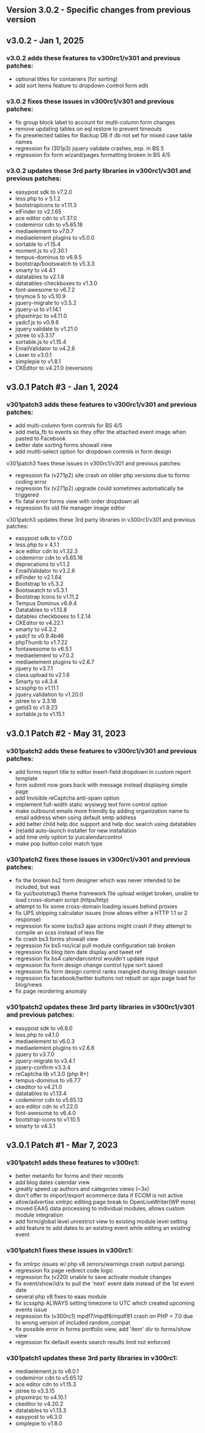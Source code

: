 Version 3.0.2 - Specific changes from previous version
------------------------------------------------------

## v3.0.2 - Jan 1, 2025

### v3.0.2 adds these features to v300rc1/v301 and previous patches:
- optional titles for containers (for sorting)
- add sort items feature to dropdown control form edit

### v3.0.2 fixes these issues in v300rc1/v301 and previous patches:
- fix group block label to account for multi-column form changes
- remove updating tables on eql restore to prevent timeouts
- fix preselected tables for Backup DB if db not set for mixed case table names
- regression fix (301p3) jquery validate crashes, esp. in BS 5
- regression fix form wizard/pages formatting broken in BS 4/5

### v3.0.2 updates these 3rd party libraries in v300rc1/v301 and previous patches:
- easypost sdk to v7.2.0
- less.php to v 5.1.2
- bootstrapicons to v1.11.3
- elFinder to v2.1.65
- ace editor cdn to v1.37.0
- codemirror cdn to v5.65.18
- mediaelement to v7.0.7
- mediaelement plugins to v5.0.0
- sortable to v1.15.4
- moment.js to v2.30.1
- tempus-dominus to v6.9.5
- bootstrap/bootswatch to v5.3.3
- smarty to v4.4.1
- datatables to v2.1.8
- datatables-checkboxes to v1.3.0
- font-awesome to v6.7.2
- tinymce 5 to v5.10.9
- jquery-migrate to v3.5.2
- jquery-ui to v1.14.1
- phpxmlrpc to v4.11.0
- yadcf.js to v0.9.6
- jquery validate to v1.21.0
- jstree to v3.3.17
- sortable.js to v1.15.4
- EmailValidator to v4.2.6
- Lexer to v3.0.1
- simplepie to v1.8.1
- CKEditor to v4.21.0 (reversion)

## v3.0.1 Patch #3 - Jan 1, 2024

### v301patch3 adds these features to v300rc1/v301 and previous patches:
- add multi-column form controls for BS 4/5
- add meta_fb to events so they offer the attached event image when pasted to Facebook
- better date sorting forms showall view
- add mutlti-select option for dropdown controls in form design

v301patch3 fixes these issues in v300rc1/v301 and previous patches:
- regression fix (v271p2) site crash on older php versions due to forms coding error
- regression fix (v271p2) upgrade could sometimes automatically be triggered
- fix fatal error forms view with order dropdown all
- regression fix old file manager image editor

v301patch3 updates these 3rd party libraries in v300rc1/v301 and previous patches:
- easypost sdk to v7.0.0
- less.php to v 4.1.1
- ace editor cdn to v1.32.3
- codemirror cdn to v5.65.16
- deprecations to v1.1.2
- EmailValidator to v3.2.6
- elFinder to v2.1.64
- Bootstrap to v5.3.2
- Bootswatch to v5.3.1
- Bootstrap Icons to v1.11.2
- Tempus Dominus v6.9.4
- Datatables to v1.13.8
- datables checkboxes to 1.2.14
- CKEditor to v4.22.1
- smarty to v4.3.2
- yadcf to v0.9.4b46
- phpThumb to v1.7.22
- fontawesome to v6.5.1
- mediaelement to v7.0.2
- mediaelement plugins to v2.6.7
- jquery to v3.7.1
- class.upload to v2.1.6
- Smarty to v4.3.4
- scssphp to v1.11.1
- jquery.validation to v1.20.0
- jstree to v 3.3.16
- getid3 to v1.9.23
- sortable.js to v1.15.1

## v3.0.1 Patch #2 - May 31, 2023

### v301patch2 adds these features to v300rc1/v301 and previous patches:
- add forms report title to editor insert-field dropdown in custom report template
- form submit now goes back with message instead displaying simple page
- add Invisible reCaptcha anti-spam option
- implement full-width static wysiwyg text form control option
- make outbound emails more friendly by adding organization name to email address when using default smtp address
- add better child help doc support and help doc search using datatables
- (re)add auto-launch installer for new installation
- add time only option to yuicalendarcontrol
- make pop button color match type

### v301patch2 fixes these issues in v300rc1/v301 and previous patches:
- fix the broken bs2 form designer which was never intended to be included, but was
- fix yui/bootstrap3 theme framework file upload widget broken, unable to load cross-domain script (https/http)
- attempt to fix some cross-domain loading issues behind proxies
- fix UPS shipping calculator issues (now allows either a HTTP 1.1 or 2 response)
- regression fix some bs/bs3 ajax actions might crash if they attempt to compile an scss instead of less file
- fix crash bs3 forms showall view
- regression fix bs5 rss/ical pull module configuration tab broken
- regression fix blog item date display and tweet ref
- regression fix bs4 calendarcontrol wouldn't update input
- regression fix form design change control type isn't saved
- regression fix form design control ranks mangled during design session
- regression fix facebook/twitter buttons not rebuilt on ajax page load for blog/news
- fix page reordering anomaly

### v301patch2 updates these 3rd party libraries in v300rc1/v301 and previous patches:
- easypost sdk to v6.6.0
- less.php to v4.1.0
- mediaelement to v6.0.3
- mediaelement plugins to v2.6.6
- jquery to v3.7.0
- jquery-migrate to v3.4.1
- jquery-confirm v3.3.4
- reCaptcha lib v1.3.0 (php 8+)
- tempus-dominus to v6.7.7
- ckeditor to v4.21.0
- datatables to v1.13.4
- codemirror cdn to v5.65.13
- ace editor cdn to v1.22.0
- font-awesome to v6.4.0
- bootstrap-icons to v1.10.5
- smarty to v4.3.1

## v3.0.1 Patch #1 - Mar 7, 2023

### v301patch1 adds these features to v300rc1:
- better metainfo for forms and their records
- add blog dates calendar view
- greatly speed up authors and categories views (~3x)
- don't offer to import/export ecommerce data if ECOM is not active
- allow/advertise xmlrpc editing page break to OpenLiveWriter(WP more)
- moved EAAS data processing to individual modules, allows custom module integration
- add form/global level unrestrict view to existing module level setting
- add feature to add dates to an existing event while editing an existing event

### v301patch1 fixes these issues in v300rc1:
- fix xmlrpc issues w/ php v8 (errors/warnings crash output parsing)
- regression fix page redirect code logic
- regression fix (v220) unable to save activate module changes
- fix event/show/id/x to pull the 'next' event date instead of the 1st event date
- several php v8 fixes to eaas module
- fix scssphp ALWAYS setting timezone to UTC which created upcoming events issue
- regression fix (v300rc1) mpdf7/mpdf8/mpdf81 crash on PHP < 7.0 due to wrong version of included random_compat
- fix possible error in forms portfolio view, add 'item' div to forms/show view
- regression fix default events search results limit not enforced

### v301patch1 updates these 3rd party libraries in v300rc1:
- mediaelement.js to v6.0.1
- codemirror cdn to v5.65.12
- ace editor cdn to v1.15.3
- jstree to v3.3.15
- phpxmlrpc to v4.10.1
- ckeditor to v4.20.2
- datatables to v1.13.3
- easypost to v6.3.0
- simplepie to v1.8.0